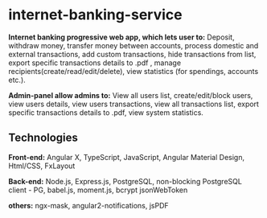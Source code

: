 # internet-banking-service

**Internet banking progressive web app, which lets user to:** 
Deposit, withdraw money, transfer money between accounts, process domestic and external transactions, add custom transactions, hide transactions from list, export specific transactions details to .pdf , manage recipients(create/read/edit/delete), view statistics (for spendings, accounts etc.).

**Admin-panel allow admins to:**
View all users list, create/edit/block users, view users details, view users transactions, view all transactions list, export specific transactions details to .pdf, view system statistics.

## Technologies

**Front-end:** Angular X, TypeScript, JavaScript, Angular Material Design, Html/CSS, FxLayout

**Back-end:** Node.js, Express.js, PostgreSQL, non-blocking PostgreSQL client - PG, babel.js, moment.js, bcrypt jsonWebToken

**others:** ngx-mask, angular2-notifications, jsPDF
